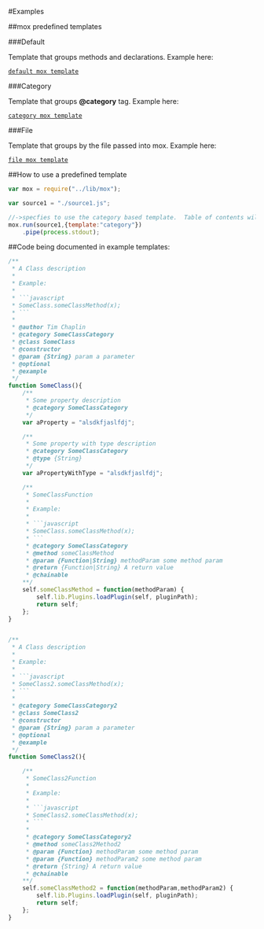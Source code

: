 #Examples

##mox predefined templates

###Default

Template that groups methods and declarations.  Example here:

[`default mox template`](https://github.com/tjchaplin/mox/tree/master/doc/default)

###Category

Template that groups **@category** tag.  Example here:

[`category mox template`](https://github.com/tjchaplin/mox/tree/master/doc/category)

###File

Template that groups by the file passed into mox.  Example here:

[`file mox template`](https://github.com/tjchaplin/mox/tree/master/doc/file)

##How to use a predefined template

```javascript
var mox = require("../lib/mox");

var source1 = "./source1.js";

//->specfies to use the category based template.  Table of contents will be based on **@categoy** tag
mox.run(source1,{template:"category"})
	.pipe(process.stdout);
```

##Code being documented in example templates:

```javascript
/**
 * A Class description
 *
 * Example:
 * 
 * ```javascript
 * SomeClass.someClassMethod(x);
 * ```
 *
 * @author Tim Chaplin
 * @category SomeClassCategory
 * @class SomeClass
 * @constructor
 * @param {String} param a parameter
 * @optional
 * @example
 */
function SomeClass(){
	/** 
	 * Some property description
	 * @category SomeClassCategory
	 */
	var aProperty = "alsdkfjaslfdj";

	/** 
	 * Some property with type description
	 * @category SomeClassCategory
	 * @type {String}
	 */
	var aPropertyWithType = "alsdkfjaslfdj";

	/**
	 * SomeClassFunction
	 *
	 * Example:
	 *
	 * ```javascript
	 * SomeClass.someClassMethod(x);
	 * ```
	 * @category SomeClassCategory
	 * @method someClassMethod
	 * @param {Function|String} methodParam some method param
	 * @return {Function|String} A return value
	 * @chainable
	**/
	self.someClassMethod = function(methodParam) {
		self.lib.Plugins.loadPlugin(self, pluginPath);
		return self;
	};
}


/**
 * A Class description
 *
 * Example:
 * 
 * ```javascript
 * SomeClass2.someClassMethod(x);
 * ```
 * 
 * @category SomeClassCategory2
 * @class SomeClass2
 * @constructor
 * @param {String} param a parameter
 * @optional
 * @example
 */
function SomeClass2(){

	/**
	 * SomeClass2Function
	 *
	 * Example:
	 * 
	 * ```javascript
	 * SomeClass2.someClassMethod(x);
	 * ```
	 * 
	 * @category SomeClassCategory2
	 * @method someClass2Method2
	 * @param {Function} methodParam some method param
	 * @param {Function} methodParam2 some method param
	 * @return {String} A return value
	 * @chainable
	**/
	self.someClassMethod2 = function(methodParam,methodParam2) {
		self.lib.Plugins.loadPlugin(self, pluginPath);
		return self;
	};
}
```